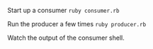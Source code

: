 Start up a consumer `ruby consumer.rb`

Run the producer a few times `ruby producer.rb`

Watch the output of the consumer shell.
